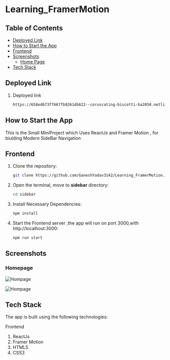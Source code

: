 # Learning_FramerMotion


## Table of Contents

- [Deployed Link](#deployed-link)
- [How to Start the App](#how-to-start-the-app)
- [Frontend](#frontend)
- [Screenshots](#screenshots)
  - [Home Page](#home-page)
- [Tech Stack](#tech-stack)

## Deployed Link

1. Deployed link

   ```bash
   https://658ed673f7667fb9261db622--coruscating-biscotti-ba2058.netlify.app/  

## How to Start the App

This is the Small MiniProject which Uses ReactJs and Framer Motion , for biulding Modern SideBar Navigation

## Frontend 

1. Clone the repository:

   ```bash
   git clone https://github.com/GaneshYadav3142/Learning_FramerMotion.git


2. Open the  terminal, move to **sidebar** directory:

   ```bash
   cd sidebar


3. Install Necessary Dependencies: 

    ```bash
   npm install

4. Start the Frontend server ,the app will run on port 3000,with http://localhost:3000:

    ```bash
    npm run start

## Screenshots

### Homepage 

![Hompage](./sidebar/public/Sidebar2.jpg)

![Hompage](./sidebar/public/Sidebar1.jpg)


## Tech Stack

The app is built using the following technologies:

Frontend
1. ReactJs
2. Framer Motion
3. HTML5
4. CSS3

